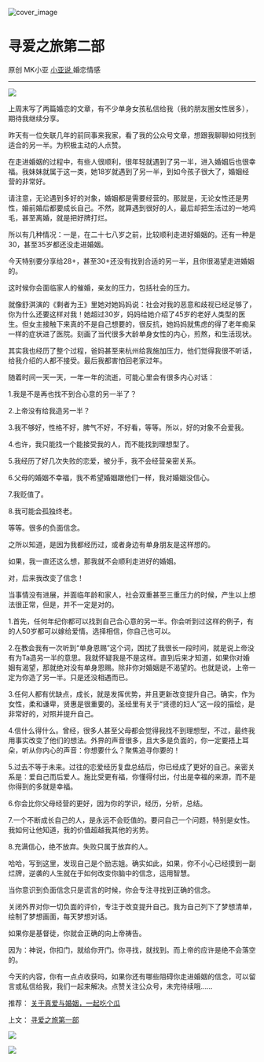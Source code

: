 ![cover_image](https://mmbiz.qlogo.cn/mmbiz_jpg/A8SKDch4cJFJvfJ92I6SU2gqpPZTTdbibU7RNwK3ticaf0maPlBHV4bNiajgGDxmbsfs44bG0EeGzJUia6c7QmhnFw/0?wx_fmt=jpeg)

#  寻爱之旅第二部

原创  MK小亚  [ 小亚说 ](https://mp.weixin.qq.com/mp/appmsgalbum?__biz=MzUxNDAwNTk0MQ==&action=getalbum&album_id=2093731317958901761#wechat_redirect) 婚恋情感

__ _ _ _ _

  

![](https://mmbiz.qpic.cn/mmbiz_jpg/A8SKDch4cJFJvfJ92I6SU2gqpPZTTdbibaRrmsjOUtEPkgJCntSpiaaQibTiaQdlDeLibsfvxkmMgWpIO7n7JbnI5ww/640?wx_fmt=jpeg)

  

上周末写了两篇婚恋的文章，有不少单身女孩私信给我（我的朋友圈女性居多），期待我继续分享。  

  

昨天有一位失联几年的前同事来我家，看了我的公众号文章，想跟我聊聊如何找到适合的另一半。为积极主动的人点赞。

  

在走进婚姻的过程中，有些人很顺利，很年轻就遇到了另一半，进入婚姻后也很幸福。我妹妹就属于这一类，她18岁就遇到了另一半，到如今孩子很大了，婚姻经营的非常好。

  

请注意，无论遇到多好的对象，婚姻都是需要经营的。那就是，无论女性还是男性，婚前婚后都要成长自己。不然，就算遇到很好的人，最后却把生活过的一地鸡毛，甚至离婚，就是把好牌打烂。

  

所以有几种情况：一是，在二十七八岁之前，比较顺利走进好婚姻的。还有一种是30，甚至35岁都还没走进婚姻。

  

今天特别要分享给28+，甚至30+还没有找到合适的另一半，且你很渴望走进婚姻的。

  

这时候你会面临家人的催婚，亲友的压力，包括社会的压力。

  

就像舒淇演的《剩者为王》里她对她妈妈说：社会对我的恶意和歧视已经足够了，你为什么还要这样对我！她超过30岁，妈妈给她介绍了45岁的老好人类型的医生。但女主接触下来真的不是自己想要的，很反抗，她妈妈就焦虑的得了老年痴呆一样的症状进了医院。刻画了当代很多大龄单身女性的内心，煎熬，和生活现状。

  

其实我也经历了整个过程，爸妈甚至来杭州给我施加压力，他们觉得我很不听话，给我介绍的人都不接受。最后我都害怕回老家过年。

  

随着时间一天一天，一年一年的流逝，可能心里会有很多内心对话：

  

1.我是不是再也找不到合心意的另一半了？

  

2.上帝没有给我造另一半？

  

3.我不够好，性格不好，脾气不好，不好看，等等。所以，好的对象不会爱我。

  

4.也许，我只能找一个能接受我的人，而不能找到理想型了。

  

5.我经历了好几次失败的恋爱，被分手，我不会经营亲密关系。

  

6.父母的婚姻不幸福，我不希望婚姻跟他们一样，我对婚姻没信心。

  

7.我贬值了。

  

8.我可能会孤独终老。

  

等等。很多的负面信念。

之所以知道，是因为我都经历过，或者身边有单身朋友是这样想的。

如果，我一直还这么想，那我就不会顺利走进好的婚姻。

  

对，后来我改变了信念！

  

当事情没有进展，并面临年龄和家人，社会双重甚至三重压力的时候，产生以上想法很正常，但是，并不一定是对的。

  

1.首先，任何年纪你都可以找到自己合心意的另一半。你会听到过这样的例子，有的人50岁都可以嫁给爱情。选择相信，你自己也可以。

  

2.在教会我有一次听到“单身恩赐”这个词，困扰了我很长一段时间，就是说上帝没有为Ta造另一半的意思。我就怀疑我是不是这样。直到后来才知道，如果你对婚姻有渴望，那就绝对没有单身恩赐。除非你对婚姻是不渴望的。也就是说，上帝一定为你造了另一半。只是还没相遇而已。

  

3.任何人都有优缺点，成长，就是发挥优势，并且更新改变提升自己。确实，作为女性，柔和谦卑，贤惠是很重要的。圣经里有关于“贤德的妇人”这一段的描绘，是非常好的，对照并提升自己。

  

4.信什么得什么。曾经，很多人甚至父母都会觉得我找不到理想型，不过，最终我用事实改变了他们的想法。外界的声音很多，且大多是负面的，你一定要捂上耳朵，听从你内心的声音：你想要什么？聚焦追寻你要的！

  

5.过去不等于未来。过往的恋爱经历复盘总结后，你已经成了更好的自己。亲密关系是：爱自己而后爱人。施比受更有福，你懂得付出，付出是幸福的来源，而不是你得到的多就是幸福。

  

6.你会比你父母经营的更好，因为你的学识，经历，分析，总结。

  

7.一个不断成长自己的人，是永远不会贬值的。要问自己一个问题，特别是女性。我如何让他知道，我的价值超越我其他的劣势。

  

8.充满信心，绝不放弃。失败只属于放弃的人。

  

哈哈，写到这里，发现自己是个励志姐。确实如此，如果，你不小心已经摸到一副烂牌，逆袭的人生就在于如何改变你脑中的信念，运用智慧。

  

当你意识到负面信念只是谎言的时候，你会专注寻找到正确的信念。

  

关闭外界对你一切负面的评价，专注于改变提升自己。我为自己列下了梦想清单，绘制了梦想画面，每天梦想对话。

  

如果你是基督徒，你就会正确的向上帝祷告。

因为：神说，你扣门，就给你开门。你寻找，就找到。而上帝的应许是绝不会落空的。

  

今天的内容，你有一点点收获吗，如果你还有哪些阻碍你走进婚姻的信念，可以留言或私信给我，我们一起来解决。点赞关注公众号，未完待续哦……

  

  

推荐： [ 关于真爱与婚姻，一起吃个瓜
](http://mp.weixin.qq.com/s?__biz=MzUxNDAwNTk0MQ==&mid=2247484171&idx=1&sn=1eb5657773f32102438d67562073d66b&chksm=f94dcdd1ce3a44c78f29e31ccb783af8e6e526f1664dba48931799198b02a69f9c3e6e28dbb3&scene=21#wechat_redirect)  

上文： [ 寻爱之旅第一部
](http://mp.weixin.qq.com/s?__biz=MzUxNDAwNTk0MQ==&mid=2247484194&idx=1&sn=d19df0e799c5101e9fd074c4137b9f93&chksm=f94dcdf8ce3a44eebf6861bd0b41ee40f055d52c0d476f2487dc3e1e92cc6beb5c4339b4c7c2&scene=21#wechat_redirect)

![](https://mmbiz.qpic.cn/mmbiz_gif/b96CibCt70iaZ7Bia3Wm91cEuWhERXfCYjTia9tf7aMjVBNRETSa2NpGjCV6tyNvgCLos8LBgwEgxcwaIw8zdOsG7A/640?wx_fmt=gif)

![](https://mmbiz.qpic.cn/mmbiz_jpg/A8SKDch4cJEicCnqTxiatgGquhIicZ1wJ1Dth5YOOzoYV7U4N3HmiaO0vVAzjOpBVdtF0gnL632Fc7HqiaDmgveQDEw/640?wx_fmt=jpeg)
